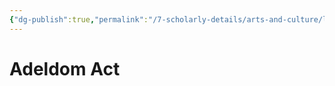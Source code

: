 ```yaml
---
{"dg-publish":true,"permalink":"/7-scholarly-details/arts-and-culture/legislation/adeldom-act/"}
---
```


# Adeldom Act
